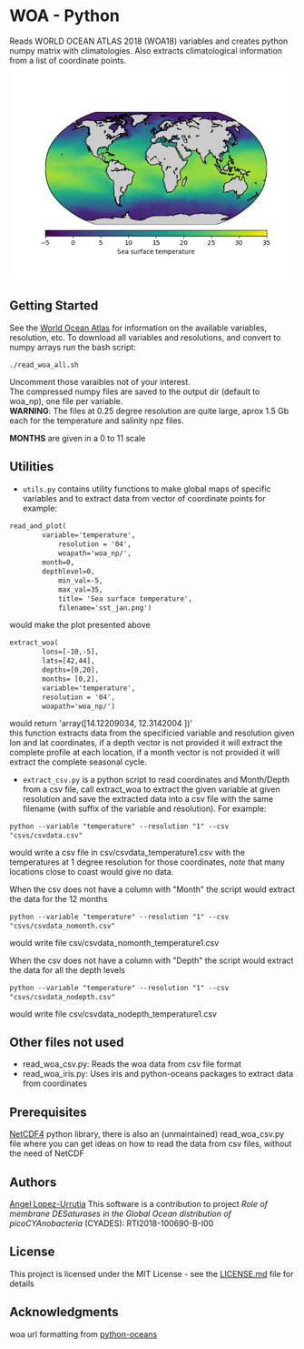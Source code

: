 # WOA - Python
Reads WORLD OCEAN ATLAS 2018 (WOA18) variables and creates python numpy matrix with climatologies. Also extracts climatological information from a list of coordinate points.
![SST January](sst_jan.png)

## Getting Started
See the [World Ocean Atlas](https://www.nodc.noaa.gov/OC5/woa18/) for information on the available variables, resolution, etc.
To download all variables and resolutions, and convert to numpy arrays run the bash script:
```
./read_woa_all.sh
```
Uncomment those varaibles not of your interest.  
The compressed numpy files are saved to the output dir (default to woa_np), one file per variable.  
**WARNING**: The files at 0.25 degree resolution are quite large, aprox 1.5 Gb each for the temperature and salinity npz files.

**MONTHS** are given in a 0 to 11 scale

## Utilities
- `utils.py` contains utility functions to make global maps of specific variables and to extract data from vector of coordinate points
	 for example:
```
read_and_plot(
		variable='temperature',
	        resolution = '04',
        	woapath='woa_np/',
		month=0,		
		depthlevel=0,	
        	min_val=-5,
        	max_val=35,
        	title= 'Sea surface temperature',
        	filename='sst_jan.png')
```
would make the plot presented above
```
extract_woa(
        lons=[-10,-5],
        lats=[42,44], 
        depths=[0,20],
        months= [0,2],
        variable='temperature',
        resolution = '04',
        woapath='woa_np/')
```
would return 'array([14.12209034, 12.3142004 ])'  
this function extracts data from the specificied variable and resolution given lon and lat coordinates, if a depth vector is not provided it will extract the complete profile at each location, if a month vector is not provided it will extract the complete seasonal cycle.

- `extract_csv.py` is a python script to read coordinates and Month/Depth from a csv file, call extract_woa to extract the given variable at given resolution and save the extracted data into a csv file with the same filename (with suffix of the variable and resolution). For example:
```
python --variable "temperature" --resolution "1" --csv "csvs/csvdata.csv"
```
would write a csv file in csv/csvdata_temperature1.csv with the temperatures at 1 degree resolution for those coordinates, *note* that many locations close to coast would give no data.

When the csv does not have a column with "Month" the script would extract the data for the 12 months
```
python --variable "temperature" --resolution "1" --csv "csvs/csvdata_nomonth.csv"
```
would write file csv/csvdata_nomonth_temperature1.csv 

When the csv does not have a column with "Depth" the script would extract the data for all the depth levels
```
python --variable "temperature" --resolution "1" --csv "csvs/csvdata_nodepth.csv"
```
would write file csv/csvdata_nodepth_temperature1.csv 



## Other files not used
- read_woa_csv.py:  Reads the woa data from csv file format
- read_woa_iris.py: Uses iris and python-oceans packages to extract data from coordinates

## Prerequisites
[NetCDF4](https://unidata.github.io/netcdf4-python/netCDF4/index.html) python library, there is also an (unmaintained) read_woa_csv.py file where you can get ideas on how to read the data from csv files, without the need of NetCDF

## Authors
[Angel Lopez-Urrutia](https://lopezurrutia.github.com/)
 This software is a contribution to project *Role of membrane DESaturases in the Global Ocean distribution of picoCYAnobacteria* (CYADES): RTI2018-100690-B-I00

## License
This project is licensed under the MIT License - see the [LICENSE.md](LICENSE.md) file for details

## Acknowledgments
 woa url formatting from [python-oceans](https://github.com/ocefpaf/python-oceans)

